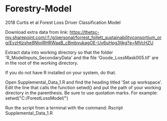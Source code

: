 # Forestry-Model
2018 Curtis et al Forest Loss Driver Classification Model

Download extra data from link: https://thetsc-my.sharepoint.com/:f:/g/personal/forrest_follett_sustainabilityconsortium_org/EvzHtzshe8NIojRHRWaaB_cBmbvukagOE-Uv6uHpg3Ijkg?e=MVcHZU


Extract data into working directory so that the folder 'R_ModelInputs_SecondaryData' and the file 'Goode_LossMask005.tif' are in the root of the working directory.

If you do not have R installed on your system, do that.

Open Supplemental_Data_1.R and find the heading titled 'Set up workspace'.
Edit the line that calls the function setwd() and put the path of your working directory in the parenthesis.  Be sure to use quotation marks. 
For example: setwd("C:/ForestLossModel/")

Run the script from a terminal with the command: Rscript Supplemental_Data_1.R
